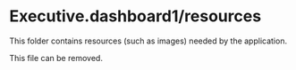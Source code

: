 # Executive.dashboard1/resources

This folder contains resources (such as images) needed by the application. 

This file can be removed.

